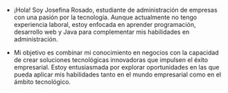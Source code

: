 - ¡Hola! Soy Josefina Rosado, estudiante de administración de empresas con una pasión por la tecnología. Aunque actualmente no tengo experiencia laboral, estoy enfocada en aprender programación, desarrollo web y Java para complementar mis habilidades en administración.

- Mi objetivo es combinar mi conocimiento en negocios con la capacidad de crear soluciones tecnológicas innovadoras que impulsen el éxito empresarial. Estoy entusiasmada por explorar oportunidades en las que pueda aplicar mis habilidades tanto en el mundo empresarial como en el ámbito tecnológico.
<!---
JrosaM/JrosaM is a ✨ special ✨ repository because its `README.md` (this file) appears on your GitHub profile.
You can click the Preview link to take a look at your changes.
--->
